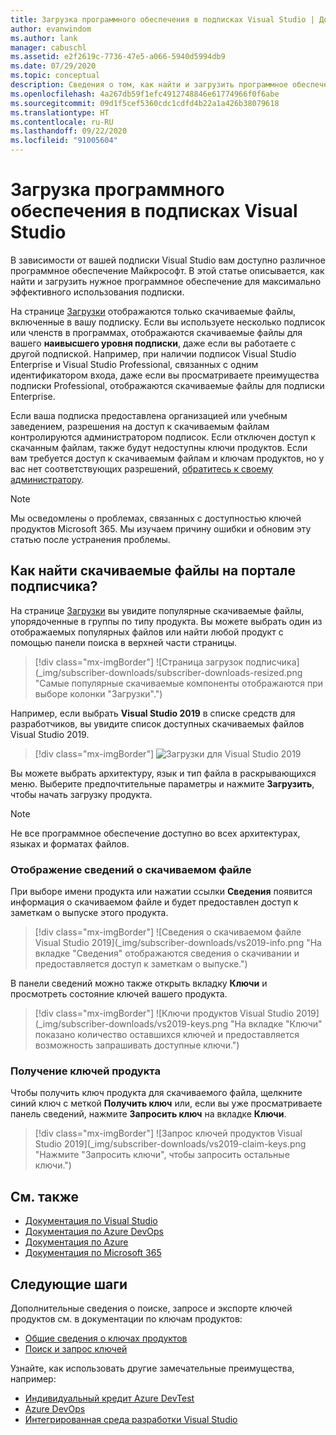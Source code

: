 ```yaml
---
title: Загрузка программного обеспечения в подписках Visual Studio | Документация Майкрософт
author: evanwindom
ms.author: lank
manager: cabuschl
ms.assetid: e2f2619c-7736-47e5-a066-5940d5994db9
ms.date: 07/29/2020
ms.topic: conceptual
description: Сведения о том, как найти и загрузить программное обеспечение Майкрософт в подписках Visual Studio
ms.openlocfilehash: 4a267db59f1efc4912748846e61774966f0f6abe
ms.sourcegitcommit: 09d1f5cef5360cdc1cdfd4b22a1a426b38079618
ms.translationtype: HT
ms.contentlocale: ru-RU
ms.lasthandoff: 09/22/2020
ms.locfileid: "91005604"
---
```

# <a name="downloading-software-titles-in-visual-studio-subscriptions"></a>Загрузка программного обеспечения в подписках Visual Studio
В зависимости от вашей подписки Visual Studio вам доступно различное программное обеспечение Майкрософт.  В этой статье описывается, как найти и загрузить нужное программное обеспечение для максимально эффективного использования подписки. 

На странице [Загрузки](https://my.visualstudio.com/downloads/featured) отображаются только скачиваемые файлы, включенные в вашу подписку.  Если вы используете несколько подписок или членств в программах, отображаются скачиваемые файлы для вашего **наивысшего уровня подписки**, даже если вы работаете с другой подпиской.  Например, при наличии подписок Visual Studio Enterprise и Visual Studio Professional, связанных с одним идентификатором входа, даже если вы просматриваете преимущества подписки Professional, отображаются скачиваемые файлы для подписки Enterprise.  

Если ваша подписка предоставлена организацией или учебным заведением, разрешения на доступ к скачиваемым файлам контролируются администратором подписок. Если отключен доступ к скачанным файлам, также будут недоступны ключи продуктов. Если вам требуется доступ к скачиваемым файлам и ключам продуктов, но у вас нет соответствующих разрешений, [обратитесь к своему администратору](contact-my-admin.md).

> [!NOTE]
> Мы осведомлены о проблемах, связанных с доступностью ключей продуктов Microsoft 365.  Мы изучаем причину ошибки и обновим эту статью после устранения проблемы. 

## <a name="how-do-i-find-downloads-in-the-subscriber-portal"></a>Как найти скачиваемые файлы на портале подписчика?
На странице [Загрузки](https://my.visualstudio.com/downloads/featured?wt.mc_id=o~msft~docs) вы увидите популярные скачиваемые файлы, упорядоченные в группы по типу продукта.  Вы можете выбрать один из отображаемых популярных файлов или найти любой продукт с помощью панели поиска в верхней части страницы.
> [!div class="mx-imgBorder"]
> ![Страница загрузок подписчика](_img/subscriber-downloads/subscriber-downloads-resized.png "Самые популярные скачиваемые компоненты отображаются при выборе колонки "Загрузки".")

Например, если выбрать **Visual Studio 2019** в списке средств для разработчиков, вы увидите список доступных скачиваемых файлов Visual Studio 2019.
> [!div class="mx-imgBorder"]
> ![Загрузки для Visual Studio 2019](_img/subscriber-downloads/vs2019-product-list.png "При выборе продукта отображается список доступных версий.")

Вы можете выбрать архитектуру, язык и тип файла в раскрывающихся меню. Выберите предпочтительные параметры и нажмите **Загрузить**, чтобы начать загрузку продукта.

> [!NOTE]
> Не все программное обеспечение доступно во всех архитектурах, языках и форматах файлов.  

### <a name="displaying-download-details"></a>Отображение сведений о скачиваемом файле
При выборе имени продукта или нажатии ссылки **Сведения** появится информация о скачиваемом файле и будет предоставлен доступ к заметкам о выпуске этого продукта.
> [!div class="mx-imgBorder"]
> ![Сведения о скачиваемом файле Visual Studio 2019](_img/subscriber-downloads/vs2019-info.png "На вкладке "Сведения" отображаются сведения о скачивании и предоставляется доступ к заметкам о выпуске.")

В панели сведений можно также открыть вкладку **Ключи** и просмотреть состояние ключей вашего продукта.
> [!div class="mx-imgBorder"]
> ![Ключи продуктов Visual Studio 2019](_img/subscriber-downloads/vs2019-keys.png "На вкладке "Ключи" показано количество оставшихся ключей и предоставляется возможность запрашивать доступные ключи.")

### <a name="obtaining-product-keys"></a>Получение ключей продукта
Чтобы получить ключ продукта для скачиваемого файла, щелкните синий ключ с меткой **Получить ключ** или, если вы уже просматриваете панель сведений, нажмите **Запросить ключ** на вкладке **Ключи**.
> [!div class="mx-imgBorder"]
> ![Запрос ключей продуктов Visual Studio 2019](_img/subscriber-downloads/vs2019-claim-keys.png "Нажмите "Запросить ключи", чтобы запросить остальные ключи.")

## <a name="see-also"></a>См. также
- [Документация по Visual Studio](/visualstudio/)
- [Документация по Azure DevOps](/azure/devops/)
- [Документация по Azure](/azure/)
- [Документация по Microsoft 365](/microsoft-365/)

## <a name="next-steps"></a>Следующие шаги
Дополнительные сведения о поиске, запросе и экспорте ключей продуктов см. в документации по ключам продуктов:
- [Общие сведения о ключах продуктов](product-keys.md)
- [Поиск и запрос ключей](find-keys.md)

Узнайте, как использовать другие замечательные преимущества, например:
- [Индивидуальный кредит Azure DevTest](vs-azure.md)
- [Azure DevOps](vs-azure-devops.md)
- [Интегрированная среда разработки Visual Studio](vs-ide-benefit.md)